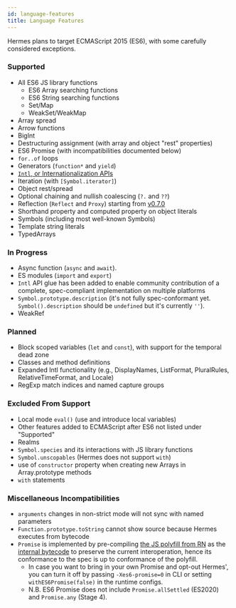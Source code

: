```yaml
---
id: language-features
title: Language Features
---
```


Hermes plans to target ECMAScript 2015 (ES6), with some carefully considered exceptions.

### Supported

- All ES6 JS library functions
  - ES6 Array searching functions
  - ES6 String searching functions
  - Set/Map
  - WeakSet/WeakMap
- Array spread
- Arrow functions
- BigInt
- Destructuring assignment (with array and object "rest" properties)
- ES6 Promise (with incompatibilities documented below)
- `for..of` loops
- Generators (`function*` and `yield`)
- [`Intl`, or Internationalization APIs](IntlAPIs.md)
- Iteration (with `[Symbol.iterator]`)
- Object rest/spread
- Optional chaining and nullish coalescing (`?.` and `??`)
- Reflection (`Reflect` and `Proxy`) starting from [v0.7.0](https://github.com/facebook/hermes/releases/tag/v0.7.0)
- Shorthand property and computed property on object literals
- Symbols (including most well-known Symbols)
- Template string literals
- TypedArrays

### In Progress

- Async function (`async` and `await`).
- ES modules (`import` and `export`)
- `Intl` API glue has been added to enable community contribution of a complete, spec-compliant implementation on multiple platforms
- `Symbol.prototype.description` (it's not fully spec-conformant yet. `Symbol().description` should be `undefined` but it's currently `''`).
- WeakRef

### Planned
- Block scoped variables (`let` and `const`), with support for the temporal dead zone
- Classes and method definitions
- Expanded Intl functionality (e.g., DisplayNames, ListFormat, PluralRules, RelativeTimeFormat, and Locale)
- RegExp match indices and named capture groups

### Excluded From Support

- Local mode `eval()` (use and introduce local variables)
- Other features added to ECMAScript after ES6 not listed under "Supported"
- Realms
- `Symbol.species` and its interactions with JS library functions
- `Symbol.unscopables` (Hermes does not support `with`)
- use of `constructor` property when creating new Arrays in Array.prototype methods
- `with` statements

### Miscellaneous Incompatibilities

- `arguments` changes in non-strict mode will not sync with named parameters
- `Function.prototype.toString` cannot show source because Hermes executes from bytecode
- `Promise` is implemented by pre-compiling [the JS polyfill from RN](https://github.com/facebook/react-native/blob/HEAD/packages/react-native/Libraries/Promise.js) as the [internal bytecode](https://github.com/facebook/hermes/blob/HEAD/lib/InternalBytecode/01-Promise.js) to preserve the current interoperation, hence its conformance to the spec is up to conformance of the polyfill.
  - In case you want to bring in your own Promise and opt-out Hermes', you can turn it off by passing `-Xes6-promise=0` in CLI or setting `withES6Promise(false)` in the runtime configs.
  - N.B. ES6 Promise does not include `Promise.allSettled` (ES2020) and `Promise.any` (Stage 4).
